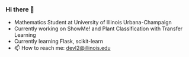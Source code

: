 ### Hi there 👋

- Mathematics Student at University of Illinois Urbana-Champaign
- Currently working on ShowMe! and Plant Classification with Transfer Learning
- Currently learning Flask, scikit-learn
- 📫 How to reach me: devl2@illinois.edu
